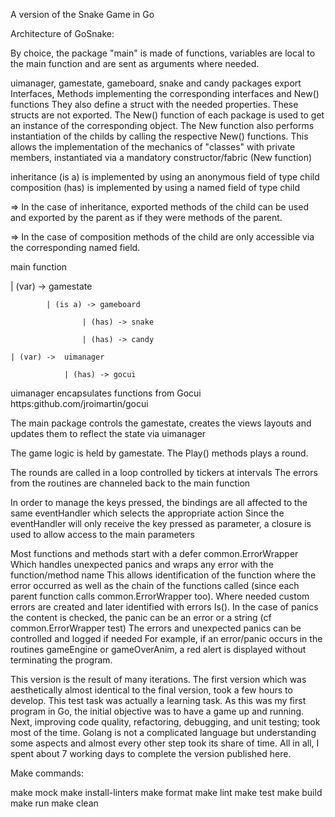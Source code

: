 A version of the Snake Game in Go

Architecture of GoSnake:

By choice, the package "main" is made of functions, variables are local to the main function and are sent as arguments where needed.

uimanager, gamestate, gameboard, snake and candy packages export Interfaces, Methods implementing the corresponding interfaces and New() functions
They also define a struct with the needed properties. These structs are not exported.
The New() function of each package is used to get an instance of the corresponding object.
The New function also performs instantiation of the childs by calling the respective New() functions.
This allows the implementation of the mechanics of "classes" with private members, instantiated via a mandatory constructor/fabric (New function)

inheritance (is a) is implemented by using an anonymous field of type child
composition (has) is implemented by using a named field of type child

=> In the case of inheritance, exported methods of the child can be used and exported by the parent as if they were methods of the parent.

=> In the case of composition methods of the child are only accessible via the corresponding named field.

main function

| (var) ->	gamestate

			| (is a) -> gameboard
			
					| (has) -> snake
					
					| (has) -> candy
					
	| (var) ->	uimanager
	
				| (has) -> gocui
				

uimanager encapsulates functions from Gocui https:github.com/jroimartin/gocui

The main package controls the gamestate, creates the views layouts
and updates them to reflect the state via uimanager

The game logic is held by gamestate. The Play() methods plays a round.

The rounds are called in a loop controlled by tickers at intervals
The errors from the routines are channeled back to the main function

In order to manage the keys pressed, the bindings are all affected to the same eventHandler which selects the appropriate action
Since the eventHandler will only receive the key pressed as parameter, a closure is used to allow access to the main parameters

Most functions and methods start with a defer common.ErrorWrapper
Which handles unexpected panics and wraps any error with the function/method name
This allows identification of the function where the error occurred
as well as the chain of the functions called (since each parent function calls common.ErrorWrapper too).
Where needed custom errors are created and later identified with errors Is().
In the case of panics the content is checked, the panic can be an error or a string (cf common.ErrorWrapper test)
The errors and unexpected panics can be controlled and logged if needed
For example, if an error/panic occurs in the routines gameEngine or gameOverAnim, a red alert is displayed without terminating the program.

This version is the result of many iterations. The first version which was aesthetically almost identical to the final version, took a few hours to develop.
This test task was actually a learning task. As this was my first program in Go, the initial objective was to have a game up and running.
Next, improving code quality, refactoring, debugging, and unit testing; took most of the time.  Golang is not a complicated language but understanding some aspects and almost every other step took its share of time. All in all, I spent about 7 working days to complete the version published here.

Make commands:

make mock
make install-linters
make format
make lint
make test
make build
make run
make clean

